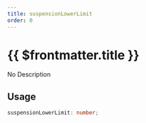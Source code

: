 ```yaml
---
title: suspensionLowerLimit
order: 0
---
```


# {{ $frontmatter.title }}

No Description

## Usage

```ts
suspensionLowerLimit: number;
```
